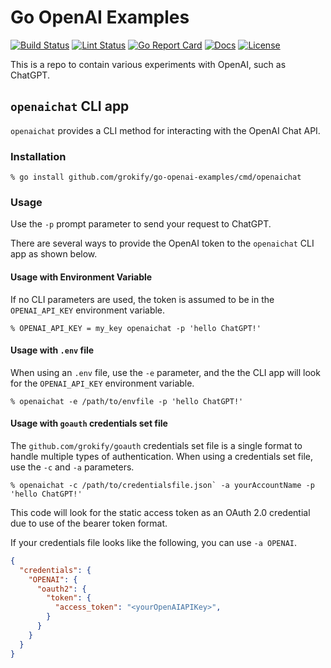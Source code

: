 # Go OpenAI Examples

[![Build Status][build-status-svg]][build-status-url]
[![Lint Status][lint-status-svg]][lint-status-url]
[![Go Report Card][goreport-svg]][goreport-url]
[![Docs][docs-godoc-svg]][docs-godoc-url]
[![License][license-svg]][license-url]

This is a repo to contain various experiments with OpenAI, such as ChatGPT.

## `openaichat` CLI app

`openaichat` provides a CLI method for interacting with the OpenAI Chat API.

### Installation

```
% go install github.com/grokify/go-openai-examples/cmd/openaichat
```

### Usage

Use the `-p` prompt parameter to send your request to ChatGPT.

There are several ways to provide the OpenAI token to the `openaichat` CLI app as shown below.

#### Usage with Environment Variable

If no CLI parameters are used, the token is assumed to be in the `OPENAI_API_KEY` environment variable.

```
% OPENAI_API_KEY = my_key openaichat -p 'hello ChatGPT!'
```

#### Usage with `.env` file

When using an `.env` file, use the `-e` parameter, and the the CLI app will look for the `OPENAI_API_KEY` environment variable.

```
% openaichat -e /path/to/envfile -p 'hello ChatGPT!'
```

#### Usage with `goauth` credentials set file

The `github.com/grokify/goauth` credentials set file is a single format to handle multiple types of authentication. When using a credentials set file, use the `-c` and `-a` parameters.

```
% openaichat -c /path/to/credentialsfile.json` -a yourAccountName -p 'hello ChatGPT!'
```

This code will look for the static access token as an OAuth 2.0 credential due to use of the bearer token format.

If your credentials file looks like the following, you can use `-a OPENAI`.

```json
{
  "credentials": {
    "OPENAI": {
      "oauth2": {
        "token": {
          "access_token": "<yourOpenAIAPIKey>",
        }
      }
    }
  }
}
```

 [build-status-svg]: https://github.com/grokify/go-openai-examples/actions/workflows/ci.yaml/badge.svg?branch=main
 [build-status-url]: https://github.com/grokify/go-openai-examples/actions/workflows/ci.yaml
 [lint-status-svg]: https://github.com/grokify/go-openai-examples/actions/workflows/lint.yaml/badge.svg?branch=main
 [lint-status-url]: https://github.com/grokify/go-openai-examples/actions/workflows/lint.yaml
 [used-by-svg]: https://sourcegraph.com/github.com/grokify/go-openai-examples/-/badge.svg
 [used-by-url]: https://sourcegraph.com/github.com/grokify/go-openai-examples?badge
 [goreport-svg]: https://goreportcard.com/badge/github.com/grokify/go-openai-examples
 [goreport-url]: https://goreportcard.com/report/github.com/grokify/go-openai-examples
 [docs-godoc-svg]: https://pkg.go.dev/badge/github.com/grokify/go-openai-examples
 [docs-godoc-url]: https://pkg.go.dev/github.com/grokify/go-openai-examples
 [loc-svg]: https://tokei.rs/b1/github/grokify/go-openai-examples
 [repo-url]: https://github.com/grokify/go-openai-examples
 [license-svg]: https://img.shields.io/badge/license-MIT-blue.svg
 [license-url]: https://github.com/grokify/go-openai-examples/blob/main/LICENSE
